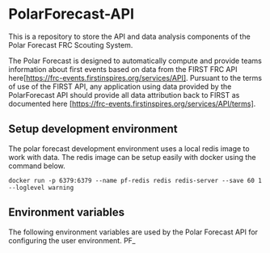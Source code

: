 # PolarForecast-API
This is a repository to store the API and data analysis components of the Polar Forecast FRC Scouting System.

The Polar Forecast is designed to automatically compute and provide teams information about first events based on data from the FIRST FRC API here[https://frc-events.firstinspires.org/services/API]. Pursuant to the terms of use of the FIRST API, any application using data provided by the PolarForecast API should provide all data attribution back to FIRST as documented here [https://frc-events.firstinspires.org/services/API/terms].

## Setup development environment

The polar forecast development environment uses a local redis image to work with data. The redis image can be setup easily with docker using the command below.
```
docker run -p 6379:6379 --name pf-redis redis redis-server --save 60 1 --loglevel warning
```

## Environment variables
The following environment variables are used by the Polar Forecast API for configuring the user environment.
PF_

